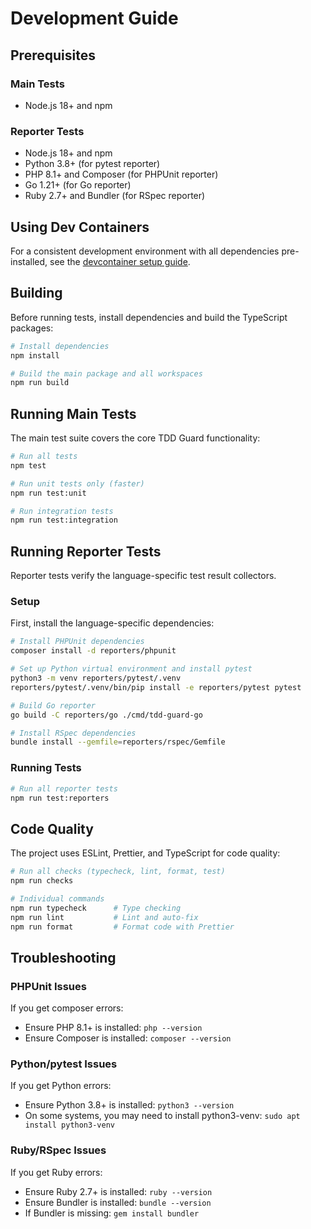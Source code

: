 # Development Guide

## Prerequisites

### Main Tests

- Node.js 18+ and npm

### Reporter Tests

- Node.js 18+ and npm
- Python 3.8+ (for pytest reporter)
- PHP 8.1+ and Composer (for PHPUnit reporter)
- Go 1.21+ (for Go reporter)
- Ruby 2.7+ and Bundler (for RSpec reporter)

## Using Dev Containers

For a consistent development environment with all dependencies pre-installed, see the [devcontainer setup guide](.devcontainer/README.md).

## Building

Before running tests, install dependencies and build the TypeScript packages:

```bash
# Install dependencies
npm install

# Build the main package and all workspaces
npm run build
```

## Running Main Tests

The main test suite covers the core TDD Guard functionality:

```bash
# Run all tests
npm test

# Run unit tests only (faster)
npm run test:unit

# Run integration tests
npm run test:integration
```

## Running Reporter Tests

Reporter tests verify the language-specific test result collectors.

### Setup

First, install the language-specific dependencies:

```bash
# Install PHPUnit dependencies
composer install -d reporters/phpunit

# Set up Python virtual environment and install pytest
python3 -m venv reporters/pytest/.venv
reporters/pytest/.venv/bin/pip install -e reporters/pytest pytest

# Build Go reporter
go build -C reporters/go ./cmd/tdd-guard-go

# Install RSpec dependencies
bundle install --gemfile=reporters/rspec/Gemfile
```

### Running Tests

```bash
# Run all reporter tests
npm run test:reporters
```

## Code Quality

The project uses ESLint, Prettier, and TypeScript for code quality:

```bash
# Run all checks (typecheck, lint, format, test)
npm run checks

# Individual commands
npm run typecheck      # Type checking
npm run lint           # Lint and auto-fix
npm run format         # Format code with Prettier
```

## Troubleshooting

### PHPUnit Issues

If you get composer errors:

- Ensure PHP 8.1+ is installed: `php --version`
- Ensure Composer is installed: `composer --version`

### Python/pytest Issues

If you get Python errors:

- Ensure Python 3.8+ is installed: `python3 --version`
- On some systems, you may need to install python3-venv: `sudo apt install python3-venv`

### Ruby/RSpec Issues

If you get Ruby errors:

- Ensure Ruby 2.7+ is installed: `ruby --version`
- Ensure Bundler is installed: `bundle --version`
- If Bundler is missing: `gem install bundler`
